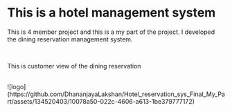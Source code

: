<h1>This is a hotel management system</h1>
<p> This is 4 member project and this is a my part of the project. I developed the dining reservation management system.</p></br>
<p>This is customer view of the dining reservation </p></br>
![logo](https://github.com/DhananjayaLakshan/Hotel_reservation_sys_Final_My_Part/assets/134520403/10078a50-022c-4606-a613-1be379777172)

